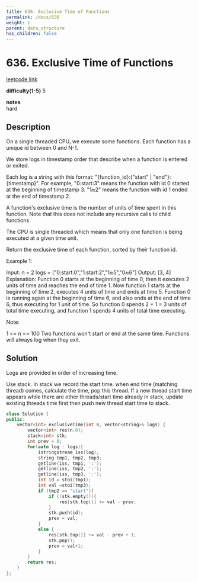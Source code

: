 ```yaml
---
title: 636. Exclusive Time of Functions
permalink: /docs/636
weight: 1
parent: data_structure
has_children: false
---
```

# 636. Exclusive Time of Functions
[leetcode link](https://leetcode.com/problems/exclusive-time-of-functions/)

**difficulty(1-5)** 
5

**notes**   
hard

## Description
On a single threaded CPU, we execute some functions.  Each function has a unique id between 0 and N-1.

We store logs in timestamp order that describe when a function is entered or exited.

Each log is a string with this format: "{function_id}:{"start" | "end"}:{timestamp}".  For example, "0:start:3" means the function with id 0 started at the beginning of timestamp 3.  "1:end:2" means the function with id 1 ended at the end of timestamp 2.

A function's exclusive time is the number of units of time spent in this function.  Note that this does not include any recursive calls to child functions.

The CPU is single threaded which means that only one function is being executed at a given time unit.

Return the exclusive time of each function, sorted by their function id.

 

Example 1:



Input:
n = 2
logs = ["0:start:0","1:start:2","1:end:5","0:end:6"]
Output: [3, 4]
Explanation:
Function 0 starts at the beginning of time 0, then it executes 2 units of time and reaches the end of time 1.
Now function 1 starts at the beginning of time 2, executes 4 units of time and ends at time 5.
Function 0 is running again at the beginning of time 6, and also ends at the end of time 6, thus executing for 1 unit of time. 
So function 0 spends 2 + 1 = 3 units of total time executing, and function 1 spends 4 units of total time executing.
 

Note:

1 <= n <= 100
Two functions won't start or end at the same time.
Functions will always log when they exit.

## Solution
Logs are provided in order of increasing time. 

Use stack. In stack we record the start time. when end time (matching thread) comes, calculate the time, pop this thread. 
If a new thread start time appears while there are other threads/start time already in stack, update existing threads time first then push new thread start time to stack.

```c++
class Solution {
public:
    vector<int> exclusiveTime(int n, vector<string>& logs) {
        vector<int> res(n,0);
        stack<int> stk;
        int prev = 0;
        for(auto log : logs){
            istringstream iss(log);
            string tmp1, tmp2, tmp3;
            getline(iss, tmp1, ':');
            getline(iss, tmp2, ':');
            getline(iss, tmp3, ':');
            int id = stoi(tmp1);
            int val =stoi(tmp3);
            if (tmp2 == "start"){
                if (!stk.empty()){
                    res[stk.top()] += val - prev;                                                                             
                }
                stk.push(id);
                prev = val;
            }
            else {
                res[stk.top()] += val - prev + 1;
                stk.pop();
                prev = val+1;
            }            
        }
        return res;
    }
};
```

<!-- 
Default label
{: .label }

Blue label
{: .label .label-blue }

Stable
{: .label .label-green }

New release
{: .label .label-purple }

Coming soon
{: .label .label-yellow }

Deprecated
{: .label .label-red } -->
